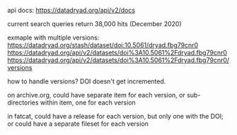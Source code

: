 
api docs: https://datadryad.org/api/v2/docs

current search queries return 38,000 hits (December 2020)

exmaple with multiple versions:
    https://datadryad.org/stash/dataset/doi:10.5061/dryad.fbg79cnr0
    https://datadryad.org/api/v2/datasets/doi%3A10.5061%2Fdryad.fbg79cnr0
    https://datadryad.org/api/v2/datasets/doi%3A10.5061%2Fdryad.fbg79cnr0/versions


how to handle versions? DOI doesn't get incremented.

on archive.org, could have separate item for each version, or sub-directories within item, one for each version

in fatcat, could have a release for each version, but only one with
the DOI; or could have a separate fileset for each version
